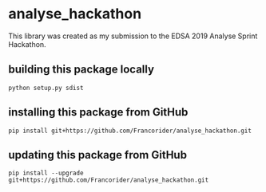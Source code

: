 # analyse_hackathon

This library was created as my submission to the EDSA 2019 Analyse Sprint Hackathon.

## building this package locally
`python setup.py sdist`

## installing this package from GitHub
`pip install git+https://github.com/Francorider/analyse_hackathon.git`

## updating this package from GitHub
`pip install --upgrade git+https://github.com/Francorider/analyse_hackathon.git`
